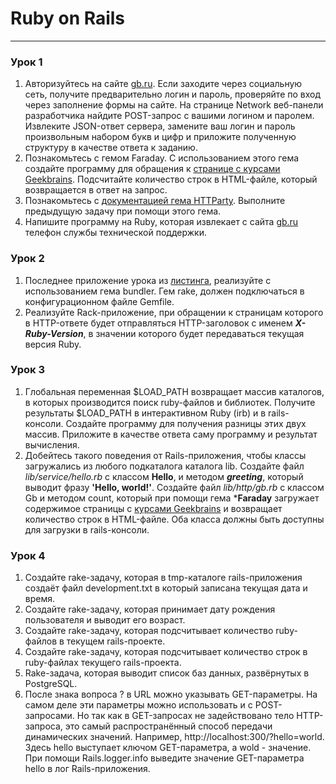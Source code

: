 # Ruby on Rails
***
### Урок 1
1. Авторизуйтесь на сайте [gb.ru](https://gb.ru/). Если заходите через социальную сеть, получите предварительно логин и пароль, проверяйте по вход через заполнение формы на сайте. На странице Network веб-панели разработчика найдите POST-запрос с вашими логином и паролем. Извлеките JSON-ответ сервера, замените ваш логин и пароль произвольным набором букв и цифр и приложите полученную структуру в качестве ответа к заданию.
2. Познакомьтесь с гемом Faraday. С использованием этого гема создайте программу для обращения к [странице с курсами Geekbrains](https://gb.ru/courses). Подсчитайте количество строк в HTML-файле, который возвращается в ответ на запрос.
3. Познакомьтесь с [документацией гема HTTParty](https://github.com/jnunemaker/httparty). Выполните предыдущую задачу при помощи этого гема.
4. Напишите программу на Ruby, которая извлекает с сайта [gb.ru](https://gb.ru/) телефон службы технической поддержки.
### Урок 2
1. Последнее приложение урока из [листинга](https://github.com/igorsimdyanov/gb-part4/tree/master/lesson02/static), реализуйте с использованием гема bundler. Гем rake, должен подключаться в конфигурационном файле Gemfile.
2. Реализуйте Rack-приложение, при обращении к страницам которого в HTTP-ответе будет отправляться HTTP-заголовок с именем ***X-Ruby-Version***, в значении которого будет передаваться текущая версия Ruby.
### Урок 3
1. Глобальная переменная \$LOAD_PATH возвращает массив каталогов, в которых производится поиск ruby-файлов и библиотек. Получите результаты \$LOAD_PATH в интерактивном Ruby (irb) и в rails-консоли. Создайте программу для получения разницы этих двух массив. Приложите в качестве ответа саму программу и результат вычисления.
2. Добейтесь такого поведения от Rails-приложения, чтобы классы загружались из любого подкаталога каталога lib. Создайте файл *lib/service/hello.rb* с классом **Hello**, и методом ***greeting***, который выводит фразу **'Hello, world!'**. Создайте файл *lib/http/gb.rb* с классом Gb и методом count, который при помощи гема ***Faraday** загружает содержимое страницы с [курсами Geekbrains](https://gb.ru/courses) и возвращает количество строк в HTML-файле. Оба класса должны быть доступны для загрузки в rails-консоли.
### Урок 4
1. Создайте rake-задачу, которая в tmp-каталоге rails-приложения создаёт файл development.txt в который записана текущая дата и время.
2. Создайте rake-задачу, которая принимает дату рождения пользователя и выводит его возраст.
3. Создайте rake-задачу, которая подсчитывает количество ruby-файлов в текущем rails-проекте.
4. Создайте rake-задачу, которая подсчитывает количество строк в ruby-файлах текущего rails-проекта.
5. Rake-задача, которая выводит список баз данных, развёрнутых в PostgreSQL.
6. После знака вопроса ? в URL можно указывать GET-параметры. На самом деле эти параметры можно использовать и с POST-запросами. Но так как в GET-запросах не задействовано тело HTTP-запроса, это самый распространённый способ передачи динамических значений. Например, http://localhost:300/?hello=world. Здесь hello выступает ключом GET-параметра, а wold - значение. При помощи Rails.logger.info выведите значение GET-параметра hello в лог Rails-приложения.
